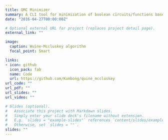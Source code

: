 ```yaml
---
title: QMC Minimizer
summary: A CLI tool for minimization of boolean circuits/functions based on the Quine–McCluskey algorithm
date: "2016-04-27T00:00:00Z"

# Optional external URL for project (replaces project detail page).
external_link: ""

image:
  caption: Wuine-Mccluskey algorithm
  focal_point: Smart

links:
- icon: github
  icon_pack: fab
  name: Code
  url: https://github.com/Kumbong/quine_mccluskey
url_code: ""
url_pdf: ""
url_slides: ""
url_video: ""

# Slides (optional).
#   Associate this project with Markdown slides.
#   Simply enter your slide deck's filename without extension.
#   E.g. `slides = "example-slides"` references `content/slides/example-slides.md`.
#   Otherwise, set `slides = ""`.
slides: ""
---
```

